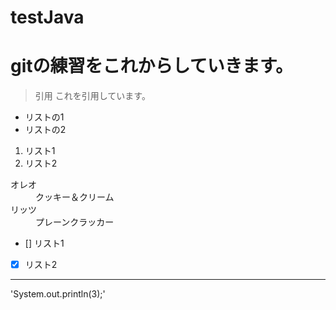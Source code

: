# testJava
# gitの練習をこれからしていきます。

> 引用
  これを引用しています。

* リストの1
* リストの2

1. リスト1
2. リスト2

<dl>
   <dt>オレオ</dt>
   <dd>クッキー＆クリーム</dd>
   <dt>リッツ</dt>
   <dd>プレーンクラッカー</dd>
</dl>

- [] リスト1
- [x] リスト2

* * *

'System.out.println(3);'